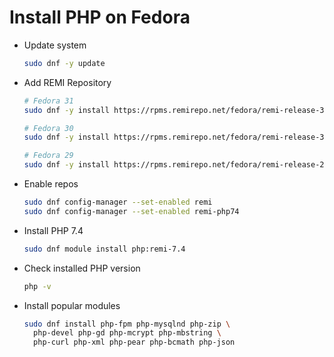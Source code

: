 # Install PHP on Fedora

- Update system
  ```bash
  sudo dnf -y update
  ```
- Add REMI Repository
  ```bash
  # Fedora 31
  sudo dnf -y install https://rpms.remirepo.net/fedora/remi-release-31.rpm

  # Fedora 30
  sudo dnf -y install https://rpms.remirepo.net/fedora/remi-release-30.rpm

  # Fedora 29
  sudo dnf -y install https://rpms.remirepo.net/fedora/remi-release-29.rpm
  ```
- Enable repos
  ```bash
  sudo dnf config-manager --set-enabled remi
  sudo dnf config-manager --set-enabled remi-php74
  ```
- Install PHP 7.4
  ```bash
  sudo dnf module install php:remi-7.4
  ```
- Check installed PHP version
  ```bash
  php -v
  ```
- Install popular modules
   ```bash
   sudo dnf install php-fpm php-mysqlnd php-zip \
     php-devel php-gd php-mcrypt php-mbstring \
     php-curl php-xml php-pear php-bcmath php-json
   ```
